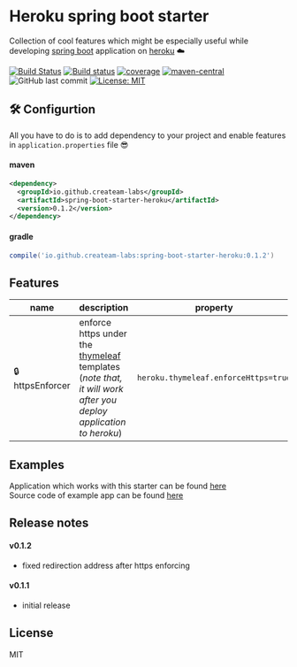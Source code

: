 # Heroku spring boot starter 
Collection of cool features which might be especially useful while developing [spring boot](https://projects.spring.io/spring-boot/) application on [heroku](https://www.heroku.com/) ☁️

[![Build Status](https://img.shields.io/travis/createam-labs/spring-boot-starter-heroku/master.svg?logo=travis)](https://travis-ci.org/createam-labs/spring-boot-starter-heroku)
[![Build status](https://ci.appveyor.com/api/projects/status/lr49dwaq8gou8hr8?svg=true)](https://ci.appveyor.com/project/createam-labs/spring-boot-starter-heroku)
[![coverage](https://img.shields.io/codecov/c/github/createam-labs/spring-boot-starter-heroku.svg)](https://codecov.io/gh/createam-labs/spring-boot-starter-heroku)
[![maven-central](https://img.shields.io/maven-metadata/v/http/central.maven.org/maven2/io/github/createam-labs/spring-boot-starter-heroku/maven-metadata.xml.svg?colorB=3399ff)](http://search.maven.org/#artifactdetails%7Cio.github.createam-labs%7Cspring-boot-starter-heroku%7C0.1.2%7Cjar)
![GitHub last commit](https://img.shields.io/github/last-commit/createam-labs/spring-boot-starter-heroku.svg)
[![License: MIT](https://img.shields.io/packagist/l/doctrine/orm.svg)](https://opensource.org/licenses/MIT)

## 🛠 Configurtion
All you have to do is to add dependency to your project and enable features in `application.properties` file 😎
#### maven
```xml
<dependency>
  <groupId>io.github.createam-labs</groupId>
  <artifactId>spring-boot-starter-heroku</artifactId>
  <version>0.1.2</version>
</dependency>
```
#### gradle
```groovy
compile('io.github.createam-labs:spring-boot-starter-heroku:0.1.2')
````
##  Features 
| name | description | property |
| ------ | ------ | ------ |
| 🔒httpsEnforcer | enforce https under the [thymeleaf](https://www.thymeleaf.org/) templates (_note that, it will work after you deploy application to heroku_) | `heroku.thymeleaf.enforceHttps=true`

## Examples
Application which works with this starter can be found [here](http://createam-labs.herokuapp.com/)  
Source code of example app can be found [here](https://github.com/createam-labs/createam-labs-test-services)

## Release notes

#### v0.1.2
- fixed redirection address after https enforcing
  
#### v0.1.1
- initial release


License
----
MIT
